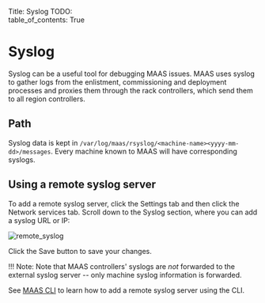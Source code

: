 Title: Syslog
TODO:  
table_of_contents: True


# Syslog

Syslog can be a useful tool for debugging MAAS issues. MAAS uses syslog to
gather logs from the enlistment, commissioning and deployment processes and
proxies them through the rack controllers, which send them to all region
controllers.

## Path

Syslog data is kept in
`/var/log/maas/rsyslog/<machine-name><yyyy-mm-dd>/messages`. Every machine known
to MAAS will have corresponding syslogs.

## Using a remote syslog server

To add a remote syslog server, click the Settings tab and then click the Network
services tab. Scroll down to the Syslog section, where you can add a syslog URL
or IP:

![remote_syslog][img__remote_syslog]

Click the Save button to save your changes.

!!! Note:
    Note that MAAS controllers' syslogs are *not* forwarded to the external
    syslog server -- only machine syslog information is forwarded.

See [MAAS CLI][cli-remote-syslog] to learn how to add a remote syslog server
using the CLI.


<!-- LINKS -->

[cli-remote-syslog]: manage-cli-advanced.md#add-or-update-a-remote-syslog-server

[img__remote_syslog]: https://assets.ubuntu.com/v1/4be73b1c-installconfig-syslog__2.5_remote-syslog.png
